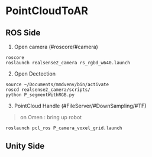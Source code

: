 # PointCloudToAR


## ROS Side
1. Open camera (#roscore/#camera)
```
roscore
roslaunch realsense2_camera rs_rgbd_w640.launch
```

2. Open Dectection
```
source ~/Documents/mmdvenv/bin/activate
roscd realsense2_camera/scripts/
python P_segmentWithRGB.py
```

3. PointCloud Handle (#FileServer/#DownSampling/#TF)
> on Omen : bring up robot
```
roslaunch pcl_ros P_camera_voxel_grid.launch
```



## Unity Side
